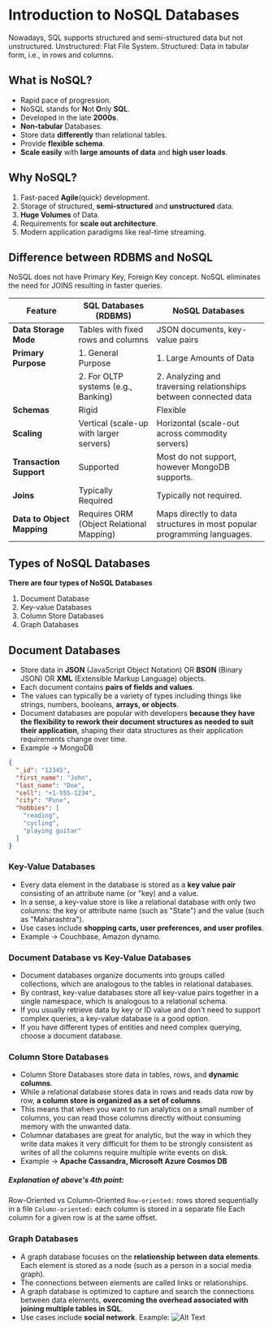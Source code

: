 # Introduction to NoSQL Databases

Nowadays, SQL supports structured and semi-structured data but not unstructured.
Unstructured: Flat File System.
Structured: Data in tabular form, i.e., in rows and columns.

## What is NoSQL?
- Rapid pace of progression.
- NoSQL stands for **N**ot **O**nly **SQL**.
- Developed in the late **2000s**.
- **Non-tabular** Databases.
- Store data **differently** than relational tables.
- Provide **flexible schema**.
- **Scale easily** with **large amounts of data** and **high user loads**.

## Why NoSQL?
1. Fast-paced **Agile**(quick) development.
2. Storage of structured, **semi-structured** and **unstructured** data.
3. **Huge Volumes** of Data.
4. Requirements for **scale out architecture**.
5. Modern application paradigms like real-time streaming.

## Difference between RDBMS and NoSQL

NoSQL does not have Primary Key, Foreign Key concept.
NoSQL eliminates the need for JOINS resulting in faster queries.

| **Feature**             | **SQL Databases (RDBMS)**                            | **NoSQL Databases**                                     |
|------------------------ |------------------------------------------------------|---------------------------------------------------------|
| **Data Storage Mode**   | Tables with fixed rows and columns                   | JSON documents, key-value pairs                         |
| **Primary Purpose**     | 1. General Purpose                                   | 1. Large Amounts of Data                                |
|                         | 2. For OLTP systems (e.g., Banking)                  | 2. Analyzing and traversing relationships between connected data |
| **Schemas**             | Rigid                                                | Flexible                                                |
| **Scaling**             | Vertical (scale-up with larger servers)              | Horizontal (scale-out across commodity servers)         |
| **Transaction Support** | Supported                                            | Most do not support, however MongoDB supports.          |
| **Joins**               | Typically Required                                   | Typically not required.                                 |
| **Data to Object Mapping** | Requires ORM (Object Relational Mapping)          | Maps directly to data structures in most popular programming languages. |

## Types of NoSQL Databases
**There are four types of NoSQL Databases**
1. Document Database
2. Key-value Databases
3. Column Store Databases
4. Graph Databases

## Document Databases

- Store data in
  **JSON** (JavaScript Object Notation) OR
  **BSON** (Binary JSON) OR
  **XML** (Extensible Markup Language) objects.
- Each document contains **pairs of fields and values**.
- The values can typically be a variety of types including things like strings, numbers, booleans, **arrays, or objects**.
- Document databases are popular with developers **because they have the flexibility to rework their document structures as needed to suit their application**, shaping their data structures as their application requirements change over time.
- Example -> MongoDB

```json
{
  "_id": "12345",
  "first_name": "John",
  "last_name": "Doe",
  "cell": "+1-555-1234",
  "city": "Pune",
  "hobbies": [
    "reading",
    "cycling",
    "playing guitar"
  ]
}
```

### Key-Value Databases

- Every data element in the database is stored as a **key value pair** consisting of an attribute name (or "key) and a value.
- In a sense, a key-value store is like a relational database with only two columns: the key or attribute name (such as "State") and the value (such as "Maharashtra").
- Use cases include **shopping carts, user preferences, and user profiles**.
- Example -> Couchbase, Amazon dynamo.

### Document Database vs Key-Value Databases

- Document databases organize documents into groups called collections, which are analogous to the tables in relational databases.
- By contrast, key-value databases store all key-value pairs together in a single namespace, which is analogous to a relational schema.
- If you usually retrieve data by key or ID value and don't need to support complex queries, a key-value database is a good option.
- If you have different types of entities and need complex querying, choose a document database.

### Column Store Databases

- Column Store Databases store data in tables, rows, and **dynamic columns**.
- While a relational database stores data in rows and reads data row by row, **a column store is organized as a set of columns**.
- This means that when you want to run analytics on a small number of columns, you can read those columns directly without consuming memory with the unwanted data.
- Columnar databases are great for analytic, but the way in which they write data makes it very difficult for them to be strongly consistent as writes of all the columns require multiple write events on disk.
- Example -> **Apache Cassandra, Microsoft Azure Cosmos DB**

##### Explanation of above's 4th point:
Row-Oriented vs Column-Oriented
`Row-oriented:` rows stored sequentially in a file
`Column-oriented:` each column is stored in a separate file
Each column for a given row is at the same offset.

### Graph Databases

- A graph database focuses on the **relationship between data elements**. Each element is stored as a node (such as a person in a social media graph).
- The connections between elements are called links or relationships.
- A graph database is optimized to capture and search the connections between data elements, **overcoming the overhead associated with joining multiple tables in SQL**.
- Use cases include **social network**.
Example:
![Alt Text](Images/gd.png)

